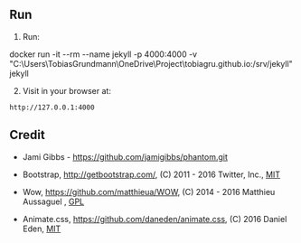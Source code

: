 ## Run

1. Run:

docker run -it --rm --name jekyll -p 4000:4000 -v "C:\Users\TobiasGrundmann\OneDrive\Project\tobiagru.github.io:/srv/jekyll" jekyll

2. Visit in your browser at:

`http://127.0.0.1:4000`


## Credit

* Jami Gibbs - https://github.com/jamigibbs/phantom.git

* Bootstrap, http://getbootstrap.com/, (C) 2011 - 2016 Twitter, Inc., [MIT](https://github.com/twbs/bootstrap/blob/master/LICENSE)

* Wow, https://github.com/matthieua/WOW, (C) 2014 - 2016 Matthieu Aussaguel
, [GPL](https://github.com/matthieua/WOW#open-source-license)

* Animate.css, https://github.com/daneden/animate.css, (C) 2016 Daniel Eden, [MIT](https://github.com/daneden/animate.css/blob/master/LICENSE)
